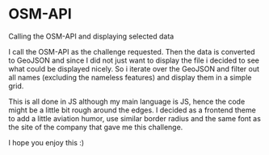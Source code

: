 
# OSM-API
Calling the OSM-API and displaying selected data

I call the OSM-API as the challenge requested. 
Then the data is converted to GeoJSON and since I did not just want to display the file i decided to see what could be displayed nicely.
So i iterate over the GeoJSON and filter out all names (excluding the nameless features) and display them in a simple grid.

This is all done in JS although my main language is JS, hence the code might be a little bit rough around the edges.
I decided as a frontend theme to add a little aviation humor, use similar border radius and the same font as the site of the company that gave me this challenge. 

I hope you enjoy this :)

